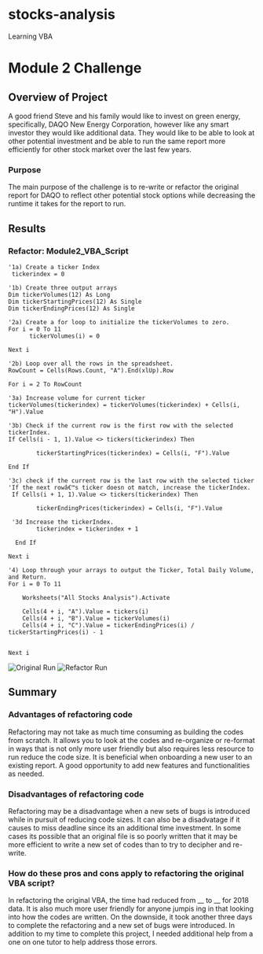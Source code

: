 # stocks-analysis
Learning VBA
# Module 2 Challenge

## Overview of Project
A good friend Steve and his family would like to invest on green energy, specifically, DAQO New Energy Corporation, however like any smart investor they would like additional data. They would like to be able to look at other potential investment and be able to run the same report more efficiently for other stock market over the last few years.

### Purpose
The main purpose of the challenge is to re-write or refactor the original report for DAQO to reflect other potential stock options while decreasing the runtime it takes for the report to run.

## Results
### Refactor: Module2_VBA_Script

    '1a) Create a ticker Index
     tickerindex = 0

    '1b) Create three output arrays
    Dim tickerVolumes(12) As Long
    Dim tickerStartingPrices(12) As Single
    Dim tickerEndingPrices(12) As Single
    
    '2a) Create a for loop to initialize the tickerVolumes to zero.
    For i = 0 To 11
          tickerVolumes(i) = 0
    
    Next i
     
    '2b) Loop over all the rows in the spreadsheet.
    RowCount = Cells(Rows.Count, "A").End(xlUp).Row
    
    For i = 2 To RowCount
            
    '3a) Increase volume for current ticker
    tickerVolumes(tickerindex) = tickerVolumes(tickerindex) + Cells(i, "H").Value
        
    '3b) Check if the current row is the first row with the selected tickerIndex.
    If Cells(i - 1, 1).Value <> tickers(tickerindex) Then
      
            tickerStartingPrices(tickerindex) = Cells(i, "F").Value
     
    End If
        
    '3c) check if the current row is the last row with the selected ticker
    'If the next rowâ€™s ticker doesn ot match, increase the tickerIndex.
     If Cells(i + 1, 1).Value <> tickers(tickerindex) Then

            tickerEndingPrices(tickerindex) = Cells(i, "F").Value
      
     '3d Increase the tickerIndex.
            tickerindex = tickerindex + 1
         
      End If
    
    Next i
    
    '4) Loop through your arrays to output the Ticker, Total Daily Volume, and Return.
    For i = 0 To 11
        
        Worksheets("All Stocks Analysis").Activate
        
        Cells(4 + i, "A").Value = tickers(i)
        Cells(4 + i, "B").Value = tickerVolumes(i)
        Cells(4 + i, "C").Value = tickerEndingPrices(i) / tickerStartingPrices(i) - 1

        
    Next i
    
![Original Run](.png)
![Refactor Run](.png)
## Summary

### Advantages of refactoring code
Refactoring may not take as much time consuming as building the codes from scratch. It allows you to look at the codes and re-organize or re-format in ways that is not only more user friendly but also requires less resource to run reduce the code size. It is beneficial when onboarding a new user to an existing report. A good opportunity to add new features and functionalities as needed.
      
### Disadvantages of refactoring code
Refactoring may be a disadvantage when a new sets of bugs is introduced while in pursuit of reducing code sizes. It can also be a disadvatage if it causes to miss deadline since its an additional time investment. In some cases its possible that an original file is so poorly written that it may be more efficient to write a new set of codes than to try to decipher and re-write. 

### How do these pros and cons apply to refactoring the original VBA script?
In refactoring the original VBA, the time had reduced from __ to __ for 2018 data. It is also much more user friendly for anyone jumpis ing in that looking into how the codes are written. On the downside, it took another three days to complete the refactoring and a new set of bugs were introduced. In addition to my time to complete this project, I needed additional help from a one on one tutor to help address those errors. 



